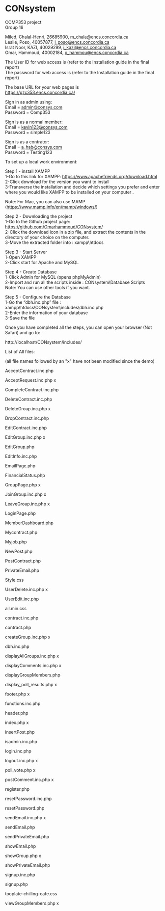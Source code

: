 # CONsystem
COMP353 project</br>
Group 16</br>

Miled, Chalal-Henri, 26685900, m_chala@encs.concordia.ca</br>
Leslie, Poso, 40057877, l_poso@encs.concordia.ca</br>
Israt Noor, KAZI, 40029299, i_kazi@encs.concordia.ca</br>
Omar, Hammoud, 40002184, o_hammou@encs.concordia.ca</br>

The User ID  for web access is (refer to the Installation guide in the final report)</br>
The password for web access is (refer to the Installation guide in the final report)</br>

The base URL for your web pages is</br>
https://gzc353.encs.concordia.ca/</br>

Sign in as admin using:</br>
Email = admin@consys.com</br>
Password = Comp353</br>

Sign is as a normal member:</br>
Email = kevin123@consys.com</br>
Password = simple123</br>

Sign is as a contrator:</br>
Email = a_hab@consys.com</br>
Password = Testing123</br>

To set up a local work environment:</br>

Step 1 - install XAMPP</br>
  1-Go to this link for XAMPP: https://www.apachefriends.org/download.html</br>
  2-Click download for the version you want to install </br>
  3-Transverse the installation and decide which settings you prefer and enter where you would like XAMPP to be installed on your computer .</br>
	
Note: For Mac, you can also use MAMP (https://www.mamp.info/en/mamp/windows/)

Step 2 - Downloading the project </br> 
  1-Go to the Github project page: https://github.com/Omarhammoud/CONsystem/</br>
  2-Click the download icon in a zip file, and extract the contents in the directory of your choice on the computer.</br>
  3-Move the extracted folder into : xampp\htdocs</br>

Step 3 - Start Server</br>
 1-Open XAMPP </br>
 2-Click start for Apache and MySQL</br>

Step 4 - Create Database</br>
  1-Click Admin for MySQL (opens phpMyAdmin)</br>
  2-Import and run all the scripts inside : CONsystem\Database Scripts</br>
Note: You can use other tools if you want.</br>

Step 5 - Configure the Database</br>
  1-Go the “dbh.inc.php” file :  xampp\htdocs\CONsystem\includes\dbh.inc.php</br>
  2-Enter the information of your database</br>
  3-Save the file</br>


Once you have completed all the steps, you can open your browser (Not Safari) and go to: </br>

http://localhost/CONsystem/includes/

List of All files:

(all file names followed by an "x" have not been modified since the demo)

AcceptContract.inc.php


AcceptRequest.inc.php x


CompleteContract.inc.php


DeleteContract.inc.php


DeleteGroup.inc.php x


DropContract.inc.php


EditContract.inc.php


EditGroup.inc.php x


EditGroup.php


EditInfo.inc.php


EmailPage.php


FinancialStatus.php


GroupPage.php x


JoinGroup.inc.php x


LeaveGroup.inc.php x


LoginPage.php


MemberDashboard.php


Mycontract.php


Myjob.php


NewPost.php


PostContract.php


PrivateEmail.php


Style.css


UserDelete.inc.php x


UserEdit.inc.php


all.min.css


contract.inc.php


contract.php


createGroup.inc.php x


dbh.inc.php


displayAllGroups.inc.php x


displayComments.inc.php x


displayGroupMembers.php


display_poll_results.php x


footer.php x


functions.inc.php


header.php


index.php x


insertPost.php


isadmin.inc.php


login.inc.php


logout.inc.php x


poll_vote.php x


postComment.inc.php x


register.php


resetPassword.inc.php


resetPassword.php


sendEmail.inc.php x


sendEmail.php


sendPrivateEmail.php


showEmail.php


showGroup.php x


showPrivateEmail.php


signup.inc.php


signup.php


tooplate-chilling-cafe.css


viewGroupMembers.php x


